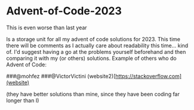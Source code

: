 # Advent-of-Code-2023
This is even worse than last year

Is a storage unit for all my advent of code solutions for 2023. This time there will be comments as I actually care about readability this time... kind of. I'd suggest having a go at the problems yourself beforehand and then comparing it with my (or others) solutions.
Example of others who do Advent of Code: 

###@mohfez
###@VictorVictini (website2)[https://stackoverflow.com](website)

(they have better solutions than mine, since they have been coding far longer than I)
